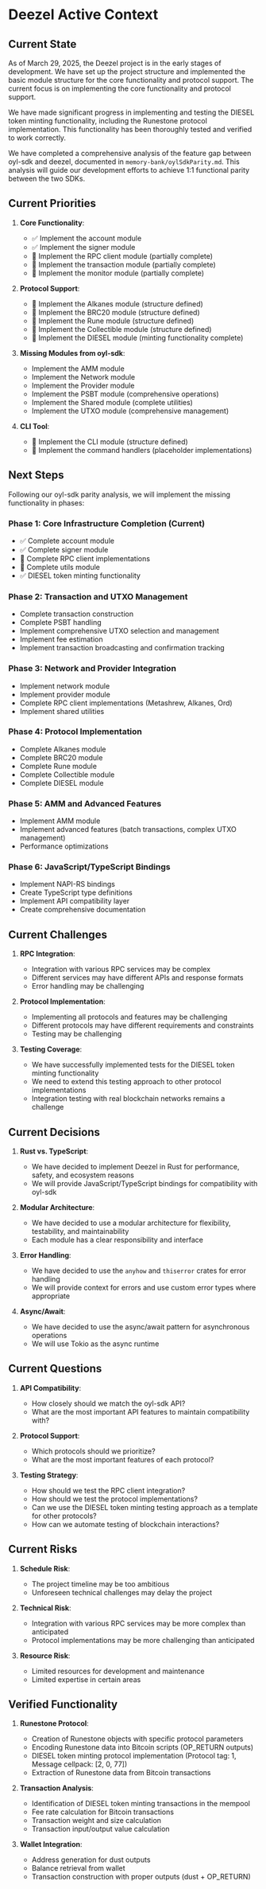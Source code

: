 # Deezel Active Context

## Current State

As of March 29, 2025, the Deezel project is in the early stages of development. We have set up the project structure and implemented the basic module structure for the core functionality and protocol support. The current focus is on implementing the core functionality and protocol support.

We have made significant progress in implementing and testing the DIESEL token minting functionality, including the Runestone protocol implementation. This functionality has been thoroughly tested and verified to work correctly.

We have completed a comprehensive analysis of the feature gap between oyl-sdk and deezel, documented in `memory-bank/oylSdkParity.md`. This analysis will guide our development efforts to achieve 1:1 functional parity between the two SDKs.

## Current Priorities

1. **Core Functionality**:
   - ✅ Implement the account module
   - ✅ Implement the signer module
   - 🔄 Implement the RPC client module (partially complete)
   - 🔄 Implement the transaction module (partially complete)
   - 🔄 Implement the monitor module (partially complete)

2. **Protocol Support**:
   - 🔄 Implement the Alkanes module (structure defined)
   - 🔄 Implement the BRC20 module (structure defined)
   - 🔄 Implement the Rune module (structure defined)
   - 🔄 Implement the Collectible module (structure defined)
   - 🔄 Implement the DIESEL module (minting functionality complete)

3. **Missing Modules from oyl-sdk**:
   - Implement the AMM module
   - Implement the Network module
   - Implement the Provider module
   - Implement the PSBT module (comprehensive operations)
   - Implement the Shared module (complete utilities)
   - Implement the UTXO module (comprehensive management)

4. **CLI Tool**:
   - 🔄 Implement the CLI module (structure defined)
   - 🔄 Implement the command handlers (placeholder implementations)

## Next Steps

Following our oyl-sdk parity analysis, we will implement the missing functionality in phases:

### Phase 1: Core Infrastructure Completion (Current)
- ✅ Complete account module
- ✅ Complete signer module
- 🔄 Complete RPC client implementations
- 🔄 Complete utils module
- ✅ DIESEL token minting functionality

### Phase 2: Transaction and UTXO Management
- Complete transaction construction
- Complete PSBT handling
- Implement comprehensive UTXO selection and management
- Implement fee estimation
- Implement transaction broadcasting and confirmation tracking

### Phase 3: Network and Provider Integration
- Implement network module
- Implement provider module
- Complete RPC client implementations (Metashrew, Alkanes, Ord)
- Implement shared utilities

### Phase 4: Protocol Implementation
- Complete Alkanes module
- Complete BRC20 module
- Complete Rune module
- Complete Collectible module
- Complete DIESEL module

### Phase 5: AMM and Advanced Features
- Implement AMM module
- Implement advanced features (batch transactions, complex UTXO management)
- Performance optimizations

### Phase 6: JavaScript/TypeScript Bindings
- Implement NAPI-RS bindings
- Create TypeScript type definitions
- Implement API compatibility layer
- Create comprehensive documentation

## Current Challenges

1. **RPC Integration**:
   - Integration with various RPC services may be complex
   - Different services may have different APIs and response formats
   - Error handling may be challenging

2. **Protocol Implementation**:
   - Implementing all protocols and features may be challenging
   - Different protocols may have different requirements and constraints
   - Testing may be challenging

3. **Testing Coverage**:
   - We have successfully implemented tests for the DIESEL token minting functionality
   - We need to extend this testing approach to other protocol implementations
   - Integration testing with real blockchain networks remains a challenge

## Current Decisions

1. **Rust vs. TypeScript**:
   - We have decided to implement Deezel in Rust for performance, safety, and ecosystem reasons
   - We will provide JavaScript/TypeScript bindings for compatibility with oyl-sdk

2. **Modular Architecture**:
   - We have decided to use a modular architecture for flexibility, testability, and maintainability
   - Each module has a clear responsibility and interface

3. **Error Handling**:
   - We have decided to use the `anyhow` and `thiserror` crates for error handling
   - We will provide context for errors and use custom error types where appropriate

4. **Async/Await**:
   - We have decided to use the async/await pattern for asynchronous operations
   - We will use Tokio as the async runtime

## Current Questions

1. **API Compatibility**:
   - How closely should we match the oyl-sdk API?
   - What are the most important API features to maintain compatibility with?

2. **Protocol Support**:
   - Which protocols should we prioritize?
   - What are the most important features of each protocol?

3. **Testing Strategy**:
   - How should we test the RPC client integration?
   - How should we test the protocol implementations?
   - Can we use the DIESEL token minting testing approach as a template for other protocols?
   - How can we automate testing of blockchain interactions?

## Current Risks

1. **Schedule Risk**:
   - The project timeline may be too ambitious
   - Unforeseen technical challenges may delay the project

2. **Technical Risk**:
   - Integration with various RPC services may be more complex than anticipated
   - Protocol implementations may be more challenging than anticipated

3. **Resource Risk**:
   - Limited resources for development and maintenance
   - Limited expertise in certain areas

## Verified Functionality

1. **Runestone Protocol**:
   - Creation of Runestone objects with specific protocol parameters
   - Encoding Runestone data into Bitcoin scripts (OP_RETURN outputs)
   - DIESEL token minting protocol implementation (Protocol tag: 1, Message cellpack: [2, 0, 77])
   - Extraction of Runestone data from Bitcoin transactions

2. **Transaction Analysis**:
   - Identification of DIESEL token minting transactions in the mempool
   - Fee rate calculation for Bitcoin transactions
   - Transaction weight and size calculation
   - Transaction input/output value calculation

3. **Wallet Integration**:
   - Address generation for dust outputs
   - Balance retrieval from wallet
   - Transaction construction with proper outputs (dust + OP_RETURN)
